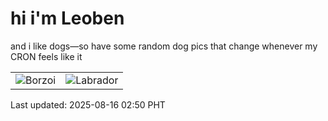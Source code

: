 # hi i'm Leoben

and i like dogs—so have some random dog pics that change whenever my CRON feels like it

|  |  |
|--------|----------|
| ![Borzoi](https://random-dog-vercel.vercel.app/api/random-borzoi?v=1755283808) | ![Labrador](https://random-dog-vercel.vercel.app/api/random-labrador?v=1755283808) |

Last updated: 2025-08-16 02:50 PHT
